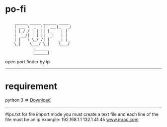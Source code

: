 # po-fi


        ______ _____ ______ _____ 
        | ___ \  _  ||  ___|_   _|
        | |_/ / | | || |_    | |  
        |  __/| | | ||  _|   | |  
        | |   \ \_/ /| |    _| |_ 
        \_|    \___/ \_|    \___/ 
                 ______           
                |______|  



open port finder by ip

------

# requirement
python 3 => [Download](https://www.python.org/downloads/)

------

#ips.txt
for file import mode you must create a text file and each line of the file must be an ip
    example:
          192.168.1.1
          132.1.41.45
          www.mrac.com
